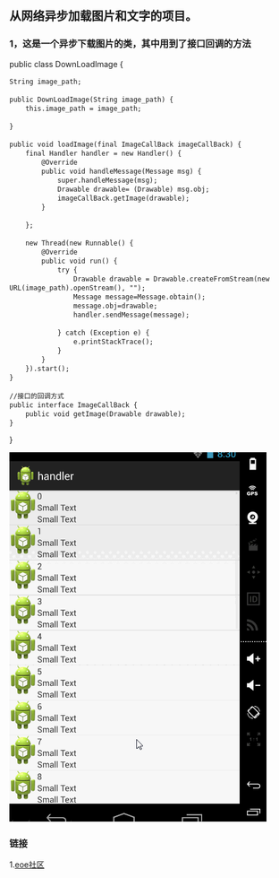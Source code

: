 从网络异步加载图片和文字的项目。
------------------------------


### 1，这是一个异步下载图片的类，其中用到了接口回调的方法

public class DownLoadImage {

    String image_path;

    public DownLoadImage(String image_path) {
        this.image_path = image_path;
        
    }

    public void loadImage(final ImageCallBack imageCallBack) {
        final Handler handler = new Handler() {
            @Override
            public void handleMessage(Message msg) {
                super.handleMessage(msg);
                Drawable drawable= (Drawable) msg.obj;
                imageCallBack.getImage(drawable);
            }

        };

        new Thread(new Runnable() {
            @Override
            public void run() {
                try {
                    Drawable drawable = Drawable.createFromStream(new URL(image_path).openStream(), "");
                    Message message=Message.obtain();
                    message.obj=drawable;
                    handler.sendMessage(message);

                } catch (Exception e) {
                    e.printStackTrace();
                }
            }
        }).start();
    }

    //接口的回调方式
    public interface ImageCallBack {
        public void getImage(Drawable drawable);
    }
}



 ![image](https://github.com/huahua-cangsang/asynctask_handler_callback/blob/master/handler/handle.gif)


### 链接  
1.[eoe社区](http://www.eoeandroid.com/?1222543)<br />  


